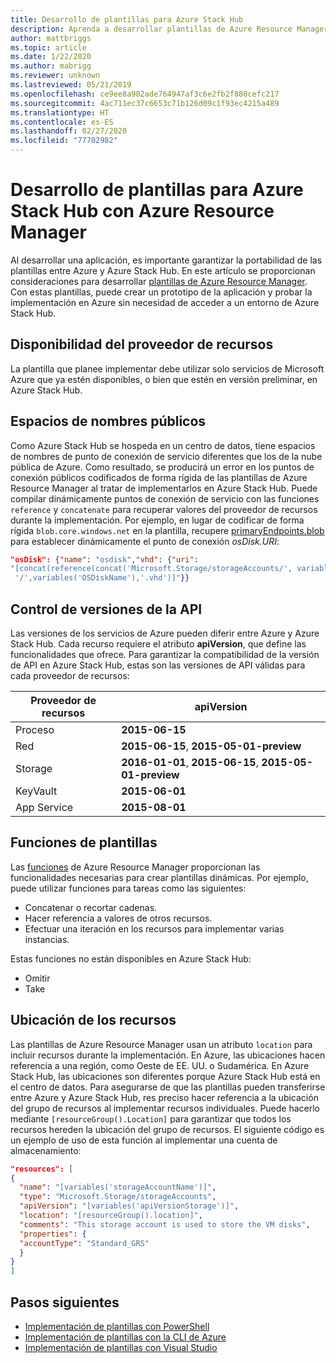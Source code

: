 ```yaml
---
title: Desarrollo de plantillas para Azure Stack Hub
description: Aprenda a desarrollar plantillas de Azure Resource Manager para realizar la portabilidad de aplicaciones entre Azure y Azure Stack Hub.
author: mattbriggs
ms.topic: article
ms.date: 1/22/2020
ms.author: mabrigg
ms.reviewer: unknown
ms.lastreviewed: 05/21/2019
ms.openlocfilehash: ce9ee8a982ade764947af3c6e2fb2f880cefc217
ms.sourcegitcommit: 4ac711ec37c6653c71b126d09c1f93ec4215a489
ms.translationtype: HT
ms.contentlocale: es-ES
ms.lasthandoff: 02/27/2020
ms.locfileid: "77702982"
---
```

# <a name="develop-templates-for-azure-stack-hub-with-azure-resource-manager"></a>Desarrollo de plantillas para Azure Stack Hub con Azure Resource Manager

Al desarrollar una aplicación, es importante garantizar la portabilidad de las plantillas entre Azure y Azure Stack Hub. En este artículo se proporcionan consideraciones para desarrollar [plantillas de Azure Resource Manager](https://download.microsoft.com/download/E/A/4/EA4017B5-F2ED-449A-897E-BD92E42479CE/Getting_Started_With_Azure_Resource_Manager_white_paper_EN_US.pdf). Con estas plantillas, puede crear un prototipo de la aplicación y probar la implementación en Azure sin necesidad de acceder a un entorno de Azure Stack Hub.

## <a name="resource-provider-availability"></a>Disponibilidad del proveedor de recursos

La plantilla que planee implementar debe utilizar solo servicios de Microsoft Azure que ya estén disponibles, o bien que estén en versión preliminar, en Azure Stack Hub.

## <a name="public-namespaces"></a>Espacios de nombres públicos

Como Azure Stack Hub se hospeda en un centro de datos, tiene espacios de nombres de punto de conexión de servicio diferentes que los de la nube pública de Azure. Como resultado, se producirá un error en los puntos de conexión públicos codificados de forma rígida de las plantillas de Azure Resource Manager al tratar de implementarlos en Azure Stack Hub. Puede compilar dinámicamente puntos de conexión de servicio con las funciones `reference` y `concatenate` para recuperar valores del proveedor de recursos durante la implementación. Por ejemplo, en lugar de codificar de forma rígida `blob.core.windows.net` en la plantilla, recupere [primaryEndpoints.blob ](https://github.com/Azure/AzureStack-QuickStart-Templates/blob/master/101-vm-windows-create/azuredeploy.json#L175)para establecer dinámicamente el punto de conexión *osDisk.URI*:

```json
"osDisk": {"name": "osdisk","vhd": {"uri":
"[concat(reference(concat('Microsoft.Storage/storageAccounts/', variables('storageAccountName')), '2015-06-15').primaryEndpoints.blob, variables('vmStorageAccountContainerName'),
 '/',variables('OSDiskName'),'.vhd')]"}}
```

## <a name="api-versioning"></a>Control de versiones de la API

Las versiones de los servicios de Azure pueden diferir entre Azure y Azure Stack Hub. Cada recurso requiere el atributo **apiVersion**, que define las funcionalidades que ofrece. Para garantizar la compatibilidad de la versión de API en Azure Stack Hub, estas son las versiones de API válidas para cada proveedor de recursos:

| Proveedor de recursos | apiVersion |
| --- | --- |
| Proceso |**2015-06-15** |
| Red |**2015-06-15**, **2015-05-01-preview** |
| Storage |**2016-01-01**, **2015-06-15**, **2015-05-01-preview** |
| KeyVault | **2015-06-01** |
| App Service |**2015-08-01** |

## <a name="template-functions"></a>Funciones de plantillas

Las [funciones](/azure/azure-resource-manager/resource-group-template-functions) de Azure Resource Manager proporcionan las funcionalidades necesarias para crear plantillas dinámicas. Por ejemplo, puede utilizar funciones para tareas como las siguientes:

* Concatenar o recortar cadenas.
* Hacer referencia a valores de otros recursos.
* Efectuar una iteración en los recursos para implementar varias instancias.

Estas funciones no están disponibles en Azure Stack Hub:

* Omitir
* Take

## <a name="resource-location"></a>Ubicación de los recursos

Las plantillas de Azure Resource Manager usan un atributo `location` para incluir recursos durante la implementación. En Azure, las ubicaciones hacen referencia a una región, como Oeste de EE. UU. o Sudamérica. En Azure Stack Hub, las ubicaciones son diferentes porque Azure Stack Hub está en el centro de datos. Para asegurarse de que las plantillas pueden transferirse entre Azure y Azure Stack Hub, res preciso hacer referencia a la ubicación del grupo de recursos al implementar recursos individuales. Puede hacerlo mediante `[resourceGroup().Location]` para garantizar que todos los recursos hereden la ubicación del grupo de recursos. El siguiente código es un ejemplo de uso de esta función al implementar una cuenta de almacenamiento:

```json
"resources": [
{
  "name": "[variables('storageAccountName')]",
  "type": "Microsoft.Storage/storageAccounts",
  "apiVersion": "[variables('apiVersionStorage')]",
  "location": "[resourceGroup().location]",
  "comments": "This storage account is used to store the VM disks",
  "properties": {
  "accountType": "Standard_GRS"
  }
}
]
```

## <a name="next-steps"></a>Pasos siguientes

* [Implementación de plantillas con PowerShell](azure-stack-deploy-template-powershell.md)
* [Implementación de plantillas con la CLI de Azure](azure-stack-deploy-template-command-line.md)
* [Implementación de plantillas con Visual Studio](azure-stack-deploy-template-visual-studio.md)
